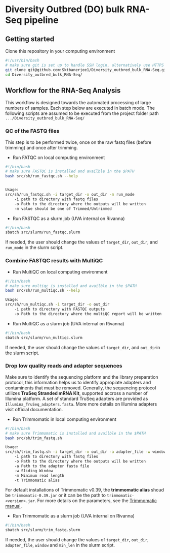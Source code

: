 # Diversity Outbred (DO) bulk RNA-Seq pipeline

## Getting started

Clone this repository in your computing environment

```bash
#!/usr/bin/bash
# make sure git is set up to handle SSH login, alternatively use HTTPS
git clone git@github.com:Sktbanerjee1/Diversity_outbred_bulk_RNA-Seq.git
cd Diversity_outbred_bulk_RNA-Seq/
```

## Workflow for the RNA-Seq Analysis

This workflow is designed towards the automated processing of large numbers of samples. Each step below are executed in batch mode.
The following scripts are assumed to be executed from the project folder path `.../Diversity_outbred_bulk_RNA-Seq/`

### QC of the FASTQ files

This step is to be performed twice, once on the raw fastq files (before trimming) and once after trimming.

* Run FATQC on local computing environment

```bash
#!/bin/bash
# make sure FASTQC is installed and availble in the $PATH
bash src/sh/run_fastqc.sh --help


Usage: 
src/sh/run_fastqc.sh -i target_dir -o out_dir -m run_mode
    -i path to directory with fastq files
    -o Path to the directory where the outputs will be written
    -m value should be one of Trimmed/Untrimmed
```

* Run FASTQC as a slurm job (UVA internal on Rivanna)

```bash
#!/bin/bash
sbatch src/slurm/run_fastqc.slurm
```
If needed, the user should change the values of  `target_dir`, `out_dir`, and `run_mode` in the slurm script.

### Combine FASTQC results with MultiQC

* Run MultiQC on local computing environment

```bash
#!/bin/bash
# make sure multiqc is installed and availble in the $PATH
bash src/sh/run_multiqc.sh --help

Usage: 
src/sh/run_multiqc.sh -i target_dir -o out_dir
    -i path to directory with FASTQC outputs
    -o Path to the directory where the multiQC report will be written
```
    
* Run MultiQC as a slurm job (UVA internal on Rivanna)

```bash
#!/bin/bash
sbatch src/slurm/run_multiqc.slurm
```
If needed, the user should change the values of  `target_dir`, and `out_dir`in the slurm script.

### Drop low quality reads and adapter sequences

Make sure to identify the sequencing platform and the library preparation protocol, this information helps us to identify appropiate adapters and contaminents that must be removed. Generally, the sequencing protocol utilizes **TruSeq Stranded mRNA Kit**, supported accross a number of Illumina platform. A set of standard TruSeq adapters are provided as `Illumina_TruSeq_adapters.fasta`. More more details on Illumina adapters visit official documentation. 

* Run Trimmomatic in local computing environment

```bash
#!/bin/bash
# make sure Trimmomatic is installed and availble in the $PATH
bash src/sh/trim_fastq.sh

Usage: 
src/sh/trim_fastq.sh -i target_dir -o out_dir -a adapter_file -w window -m min_len
    -i path to directory with fastq files
    -o Path to the directory where the outputs will be written
    -a Path to the adapter fasta file
    -w Sliding Window
    -m Minimum read length
    -t Trimmomatic alias
```

For default installations of Trimmomatic v0.39, the **trimmomatic alias** shoud be `trimmomatic-0.39.jar` or it can be the path to `trimmomatic-<version>.jar`. For more details on the parameters, see the [Trimmomatic manual](http://www.usadellab.org/cms/?page=trimmomatic).

* Run Trimmomatic as a slurm job (UVA internal on Rivanna)

```bash
#!/bin/bash
sbatch src/slurm/trim_fastq.slurm
```
If needed, the user should change the values of  `target_dir`, `out_dir`, `adapter_file`, `window` and `min_len` in the slurm script.